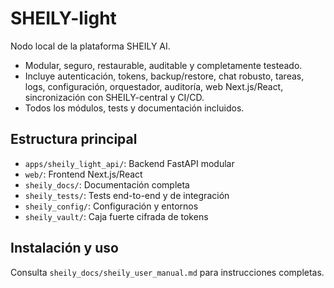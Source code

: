 # SHEILY-light

Nodo local de la plataforma SHEILY AI.

- Modular, seguro, restaurable, auditable y completamente testeado.
- Incluye autenticación, tokens, backup/restore, chat robusto, tareas, logs, configuración, orquestador, auditoría, web Next.js/React, sincronización con SHEILY-central y CI/CD.
- Todos los módulos, tests y documentación incluidos.

## Estructura principal

- `apps/sheily_light_api/`: Backend FastAPI modular
- `web/`: Frontend Next.js/React
- `sheily_docs/`: Documentación completa
- `sheily_tests/`: Tests end-to-end y de integración
- `sheily_config/`: Configuración y entornos
- `sheily_vault/`: Caja fuerte cifrada de tokens

## Instalación y uso
Consulta `sheily_docs/sheily_user_manual.md` para instrucciones completas.
